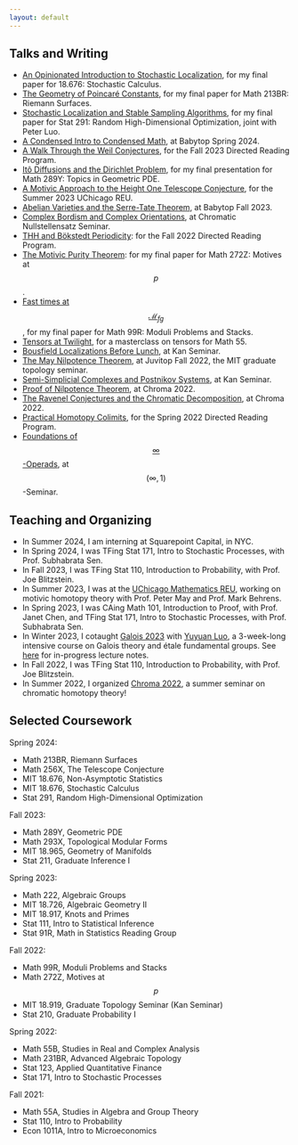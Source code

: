 ```yaml
---
layout: default
---
```

<script type="text/javascript"
src="https://cdn.mathjax.org/mathjax/latest/MathJax.js?config=TeX-AMS-MML_HTMLorMML">
</script>

<!-- Rushil Mallarapu

I am a second year undergraduate at Harvard studying math and statistics. Broadly, I am interested in homotopy theory and algebraic geometry, but am still learning and branching out!

Here is my [CV](assets/files/resume.pdf).
 -->
## Talks and Writing

- [An Opinionated Introduction to Stochastic Localization](assets/papers/stochloc.pdf), for my final paper for 18.676: Stochastic Calculus.
- [The Geometry of Poincaré Constants](assets/papers/poincare.pdf), for my final paper for Math 213BR: Riemann Surfaces.
- [Stochastic Localization and Stable Sampling Algorithms](assets/papers/sksampling.pdf), for my final paper for Stat 291: Random High-Dimensional Optimization, joint with Peter Luo.
- [A Condensed Intro to Condensed Math](assets/papers/condense.pdf), at Babytop Spring 2024.
- [A Walk Through the Weil Conjectures](assets/papers/weil.pdf), for the Fall 2023 Directed Reading Program.
- [Itô Diffusions and the Dirichlet Problem](assets/papers/stoch.pdf), for my final presentation for Math 289Y: Topics in Geometric PDE.
- [A Motivic Approach to the Height One Telescope Conjecture](https://math.uchicago.edu/~may/REU2023/REUPapers/Mallarapu.pdf), for the Summer 2023 UChicago REU.
- [Abelian Varieties and the Serre-Tate Theorem](assets/papers/abelvar.pdf), at Babytop Fall 2023.
- [Complex Bordism and Complex Orientations](assets/papers/bordism.pdf), at Chromatic Nullstellensatz Seminar.
- [THH and Bökstedt Periodicity](assets/papers/thh.pdf): for the Fall 2022 Directed Reading Program.
- [The Motivic Purity Theorem](assets/papers/motives.pdf): for my final paper for Math 272Z: Motives at $$p$$.
- [Fast times at $$\mathcal{M}_{fg}$$](assets/papers/mfg.pdf), for my final paper for Math 99R: Moduli Problems and Stacks.
- [Tensors at Twilight](assets/papers/tensors.pdf), for a masterclass on tensors for Math 55.
- [Bousfield Localizations Before Lunch](assets/papers/localization.pdf), at Kan Seminar.
- [The May Nilpotence Theorem](assets/papers/nilpotence.pdf), at Juvitop Fall 2022, the MIT graduate topology seminar.
- [Semi-Simplicial Complexes and Postnikov Systems](assets/papers/sset.pdf), at Kan Seminar.
- [Proof of Nilpotence Theorem](https://sudo-rushil.github.io/chroma2022/assets/slides/talk8.pdf), at Chroma 2022.
- [The Ravenel Conjectures and the Chromatic Decomposition](https://sudo-rushil.github.io/chroma2022/assets/slides/talk7.pdf), at Chroma 2022.
- [Practical Homotopy Colimits](assets/paper/colimits.pdf), for the Spring 2022 Directed Reading Program.
- [Foundations of $$\infty$$-Operads](https://nataliesstewart.github.io/infty_one/Rushil_Infinity_Seminar_Talk.pdf), at $$(\infty, 1)$$-Seminar.


## Teaching and Organizing


- In Summer 2024, I am interning at Squarepoint Capital, in NYC.
- In Spring 2024, I was TFing Stat 171, Intro to Stochastic Processes, with Prof. Subhabrata Sen.
- In Fall 2023, I was TFing Stat 110, Introduction to Probability, with Prof. Joe Blitzstein.
- In Summer 2023, I was at the [UChicago Mathematics REU](http://math.uchicago.edu/~may/REU2023/), working on motivic homotopy theory with Prof. Peter May and Prof. Mark Behrens.
- In Spring 2023, I was CAing Math 101, Introduction to Proof, with Prof. Janet Chen, and TFing Stat 171, Intro to Stochastic Processes, with Prof. Subhabrata Sen.
- In Winter 2023, I cotaught [Galois 2023](https://sudo-rushil.github.io/galois2023) with [Yuyuan Luo](https://yuyuan-luo.github.io/), a 3-week-long intensive course on Galois theory and étale fundamental groups. See [here](https://www.overleaf.com/read/fphsygbcmfkr) for in-progress lecture notes.
- In Fall 2022, I was TFing Stat 110, Introduction to Probability, with Prof. Joe Blitzstein.
- In Summer 2022, I organized [Chroma 2022](https://sudo-rushil.github.io/chroma2022), a summer seminar on chromatic homotopy theory!


## Selected Coursework

Spring 2024:

- Math 213BR, Riemann Surfaces
- Math 256X, The Telescope Conjecture
- MIT 18.676, Non-Asymptotic Statistics
- MIT 18.676, Stochastic Calculus
- Stat 291, Random High-Dimensional Optimization

Fall 2023:

- Math 289Y, Geometric PDE
- Math 293X, Topological Modular Forms
- MIT 18.965, Geometry of Manifolds
- Stat 211, Graduate Inference I

Spring 2023:

- Math 222, Algebraic Groups
- MIT 18.726, Algebraic Geometry II
- MIT 18.917, Knots and Primes
- Stat 111, Intro to Statistical Inference
- Stat 91R, Math in Statistics Reading Group

Fall 2022:

- Math 99R, Moduli Problems and Stacks
- Math 272Z, Motives at $$p$$
- MIT 18.919, Graduate Topology Seminar (Kan Seminar)
- Stat 210, Graduate Probability I

Spring 2022:

- Math 55B, Studies in Real and Complex Analysis
- Math 231BR, Advanced Algebraic Topology
- Stat 123, Applied Quantitative Finance
- Stat 171, Intro to Stochastic Processes

Fall 2021:

- Math 55A, Studies in Algebra and Group Theory
- Stat 110, Intro to Probability
- Econ 1011A, Intro to Microeconomics


<!-- Please feel free to contact me! My email is [rushil_mallarapu@college.harvard.edu](mailto:rushil_mallarapu@college.harvard.edu).
 -->
<!-- 
```haskell
-- The elegant quicksort no one told you about

quicksort :: Ord a => [a] -> [a]
quicksort []      = []
quicksort [x]     = [x]
quicksort (x:xs)  
    = quicksort (filter (<x) xs) ++ [x] ++ quicksort (filter (>x) xs)
```
 -->
